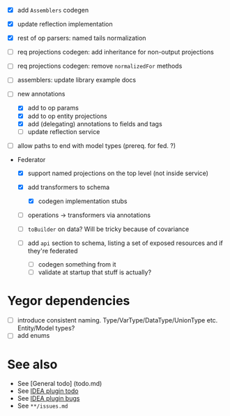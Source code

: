 - [x] add `Assemblers` codegen
- [x] update reflection implementation
- [x] rest of op parsers: named tails normalization
- [ ] req projections codegen: add inheritance for non-output projections
- [ ] req projections codegen: remove `normalizedFor` methods
- [ ] assemblers: update library example docs

- [ ] new annotations
  - [x] add to op params
  - [x] add to op entity projections
  - [x] add (delegating) annotations to fields and tags
  - [ ] update reflection service

- [ ] allow paths to end with model types (prereq. for fed. ?)
  
- Federator
  - [x] support named projections on the top level (not inside service)
  - [x] add transformers to schema
    - [x] codegen implementation stubs
  - [ ] operations -> transformers via annotations
  
  - [ ] `toBuilder` on data? Will be tricky because of covariance
  - [ ] add `api` section to schema, listing a set of exposed resources and if they're federated
    - [ ] codegen something from it
    - [ ] validate at startup that stuff is actually?
    
# Yegor dependencies
- [ ] introduce consistent naming. Type/VarType/DataType/UnionType etc. Entity/Model types?
- [ ] add enums

# See also
- See [General todo] (todo.md)
- See [IDEA plugin todo](idea-plugin/todo.md)
- See [IDEA plugin bugs](idea-plugin/bugs.md)
- See `**/issues.md`
